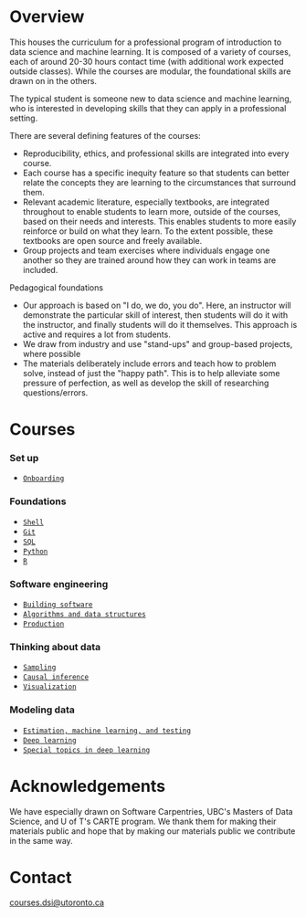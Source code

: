 # Overview

This houses the curriculum for a professional program of introduction to data science and machine learning. It is composed of a variety of courses, each of around 20-30 hours contact time (with additional work expected outside classes). While the courses are modular, the foundational skills are drawn on in the others. 

The typical student is someone new to data science and machine learning, who is interested in developing skills that they can apply in a professional setting. 

There are several defining features of the courses:

- Reproducibility, ethics, and professional skills are integrated into every course.
- Each course has a specific inequity feature so that students can better relate the concepts they are learning to the circumstances that surround them.
- Relevant academic literature, especially textbooks, are integrated throughout to enable students to learn more, outside of the courses, based on their needs and interests. This enables students to more easily reinforce or build on what they learn. To the extent possible, these textbooks are open source and freely available.
- Group projects and team exercises where individuals engage one another so they are trained around how they can work in teams are included.

Pedagogical foundations

- Our approach is based on "I do, we do, you do". Here, an instructor will demonstrate the particular skill of interest, then students will do it with the instructor, and finally students will do it themselves. This approach is active and requires a lot from students.
- We draw from industry and use "stand-ups" and group-based projects, where possible
- The materials deliberately include errors and teach how to problem solve, instead of just the "happy path". This is to help alleviate some pressure of perfection, as well as develop the skill of researching questions/errors.

# Courses

### Set up

- [`Onboarding`](https://github.com/UofT-DSI/Onboarding)

### Foundations

- [`Shell`](https://github.com/UofT-DSI/shell)
- [`Git`](https://github.com/UofT-DSI/git)
- [`SQL`](https://github.com/UofT-DSI/02-sql)
- [`Python`](https://github.com/UofT-DSI/python)
- [`R`](https://github.com/UofT-DSI/r)

### Software engineering

- [`Building software`](https://github.com/UofT-DSI/building_software)
- [`Algorithms and data structures`](https://github.com/UofT-DSI/algorithms_and_data_structures)
- [`Production`](https://github.com/UofT-DSI/production)

### Thinking about data

- [`Sampling`](https://github.com/UofT-DSI/sampling)
- [`Causal inference`](https://github.com/UofT-DSI/causal_inference)
- [`Visualization`](https://github.com/UofT-DSI/07-visualization)

### Modeling data

- [`Estimation, machine learning, and testing`](https://github.com/UofT-DSI/estimation_machine_learning_testing)
- [`Deep learning`](https://github.com/UofT-DSI/deep_learning)
- [`Special topics in deep learning`](https://github.com/UofT-DSI/deep_learning_topics)


# Acknowledgements

We have especially drawn on Software Carpentries, UBC's Masters of Data Science, and U of T's CARTE program. We thank them for making their materials public and hope that by making our materials public we contribute in the same way.

# Contact

courses.dsi@utoronto.ca

